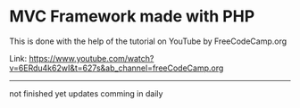 <h1> MVC Framework made with PHP </h1>

This is done with the help of the tutorial on YouTube by FreeCodeCamp.org

Link: https://www.youtube.com/watch?v=6ERdu4k62wI&t=627s&ab_channel=freeCodeCamp.org 

<hr>
not finished yet
updates comming in daily
